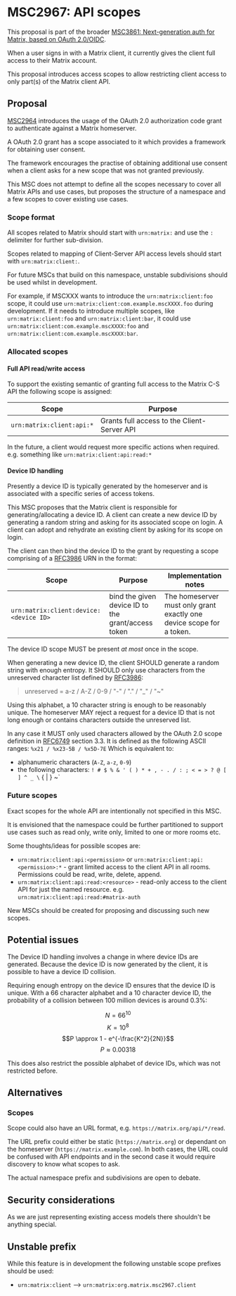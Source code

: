 # MSC2967: API scopes

This proposal is part of the broader [MSC3861: Next-generation auth for Matrix, based on OAuth 2.0/OIDC][MSC3861].

When a user signs in with a Matrix client, it currently gives the client full access to their Matrix account.

This proposal introduces access scopes to allow restricting client access to only part(s) of the Matrix client API.

## Proposal

[MSC2964] introduces the usage of the OAuth 2.0 authorization code grant to authenticate against a Matrix homeserver.

A OAuth 2.0 grant has a scope associated to it which provides a framework for obtaining user consent.

The framework encourages the practise of obtaining additional use consent when a client asks for a new scope that was not granted previously.

This MSC does not attempt to define all the scopes necessary to cover all Matrix APIs and use cases, but proposes the structure of a namespace and a few scopes to cover existing use cases.

### Scope format

All scopes related to Matrix should start with `urn:matrix:` and use the `:` delimiter for further sub-division.

Scopes related to mapping of Client-Server API access levels should start with `urn:matrix:client:`.

For future MSCs that build on this namespace, unstable subdivisions should be used whilst in development.

For example, if MSCXXX wants to introduce the `urn:matrix:client:foo` scope, it could use `urn:matrix:client:com.example.mscXXXX.foo` during development.
If it needs to introduce multiple scopes, like `urn:matrix:client:foo` and `urn:matrix:client:bar`, it could use `urn:matrix:client:com.example.mscXXXX:foo` and `urn:matrix:client:com.example.mscXXXX:bar`.

### Allocated scopes

#### Full API read/write access

To support the existing semantic of granting full access to the Matrix C-S API the following scope is assigned:

| Scope | Purpose |
| - | - |
| `urn:matrix:client:api:*` | Grants full access to the Client-Server API |

In the future, a client would request more specific actions when required. e.g. something like `urn:matrix:client:api:read:*`

#### Device ID handling

Presently a device ID is typically generated by the homeserver and is associated with a specific series of access tokens.

This MSC proposes that the Matrix client is responsible for generating/allocating a device ID.
A client can create a new device ID by generating a random string and asking for its associated scope on login.
A client can adopt and rehydrate an existing client by asking for its scope on login.

The client can then bind the device ID to the grant by requesting a scope comprising of a [RFC3986] URN in the format:

| Scope | Purpose | Implementation notes |
| - | - | - |
| `urn:matrix:client:device:<device ID>` | bind the given device ID to the grant/access token | The homeserver must only grant exactly one device scope for a token. |

The device ID scope MUST be present *at most* once in the scope.

When generating a new device ID, the client SHOULD generate a random string with enough entropy.
It SHOULD only use characters from the unreserved character list defined by [RFC3986]:

> unreserved = a-z / A-Z / 0-9 / "-" / "." / "_" / "~"

Using this alphabet, a 10 character string is enough to be reasonably unique.
The homeserver MAY reject a request for a device ID that is not long enough or contains characters outside the unreserved list.

In any case it MUST only used characters allowed by the OAuth 2.0 scope definition in [RFC6749] section 3.3.
It is defined as the following ASCII ranges: `%x21 / %x23-5B / %x5D-7E`
Which is equivalent to:

 - alphanumeric characters (`A-Z`, `a-z`, `0-9`)
 - the following characters: `! # $ % & ' ( ) * + , - . / : ; < = > ? @ [ ] ^ _ \` { | } ~`

### Future scopes

Exact scopes for the whole API are intentionally not specified in this MSC.

It is envisioned that the namespace could be further partitioned to support use cases such as read only, write only, limited to one or more rooms etc.

Some thoughts/ideas for possible scopes are:

- `urn:matrix:client:api:<permission>` or `urn:matrix:client:api:<permission>:*` - grant limited access to the client API in all rooms. Permissions could be read, write, delete, append.
- `urn:matrix:client:api:read:<resource>` - read-only access to the client API for just the named resource. e.g. `urn:matrix:client:api:read:#matrix-auth`

New MSCs should be created for proposing and discussing such new scopes.

## Potential issues

The Device ID handling involves a change in where device IDs are generated.
Because the device ID is now generated by the client, it is possible to have a device ID collision.

Requiring enough entropy on the device ID ensures that the device ID is unique.
With a 66 character alphabet and a 10 character device ID, the probability of a collision between 100 million devices is around 0.3%:

$$N = 66^{10}$$
$$K = 10^{8}$$
$$P \approx 1 - e^{-\frac{K^2}{2N}}$$
$$P \approx 0.00318$$

This does also restrict the possible alphabet of device IDs, which was not restricted before.

## Alternatives

### Scopes

Scope could also have an URL format, e.g. `https://matrix.org/api/*/read`.

The URL prefix could either be static (`https://matrix.org`) or dependant on the homeserver (`https://matrix.example.com`).
In both cases, the URL could be confused with API endpoints and in the second case it would require discovery to know what scopes to ask.

The actual namespace prefix and subdivisions are open to debate.

## Security considerations

As we are just representing existing access models there shouldn't be anything special.

## Unstable prefix

While this feature is in development the following unstable scope prefixes should be used:

- `urn:matrix:client` --> `urn:matrix:org.matrix.msc2967.client`

[MSC1597]: https://github.com/matrix-org/matrix-spec-proposals/pull/1597
[MSC2964]: https://github.com/matrix-org/matrix-spec-proposals/pull/2964
[MSC3861]: https://github.com/matrix-org/matrix-spec-proposals/pull/3861
[RFC3986]: https://datatracker.ietf.org/doc/html/rfc3986
[RFC6749]: https://datatracker.ietf.org/doc/html/rfc6749

